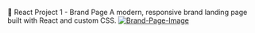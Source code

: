 🚀 React Project 1 - Brand Page
A modern, responsive brand landing page built with React and custom CSS.
[![Brand-Page-Image]()](https://github.com/me6edi/React-Project-1-Brand-Page/blob/main/Product%20Page.png?raw=true)
